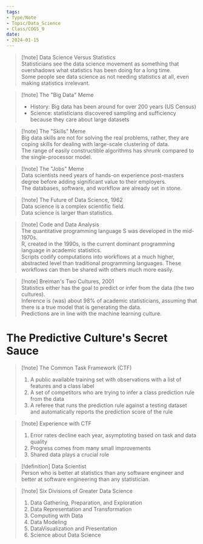 ```yaml
---
tags:
- Type/Note
- Topic/Data_Science
- Class/COGS_9
date:
- 2024-01-15
---
```

> [!note] Data Science Versus Statistics  
> Statisticians see the data science movement as something that overshadows what statistics has been doing for a long time.  
> Some people see data science as not needing statistics at all, even making statistics irrelevant.  

> [!note] The "Big Data" Meme  
> - History: Big data has been around for over 200 years (US Census)  
> - Science: statisticians discovered sampling and sufficiency because they care about large datasets  

> [!note] The "Skills" Meme  
> Big data skills are not for solving the real problems, rather, they are coping skills for dealing with large-scale clustering of data.  
> The range of easily constructible algorithms has shrunk compared to the single-processor model.  

> [!note] The "Jobs" Meme  
> Data scientists need years of hands-on experience post-masters degree before adding significant value to their employers.  
> The databases, software, and workflow are already set in stone.  

> [!note] The Future of Data Science, 1962  
> Data science is a complex scientific field.  
> Data science is larger than statistics.  

> [!note] Code and Data Analysis  
> The quantitative programming language S was developed in the mid-1970s.  
> R, created in the 1990s, is the current dominant programming language in academic statistics.  
> Scripts codify computations into workflows at a much higher, abstracted level than traditional programming languages. These workflows can then be shared with others much more easily.  

> [!note] Breiman's Two Cultures, 2001  
> Statistics either has the goal to predict or infer from the data (the two cultures).  
> Inference is (was) about 98% of academic statisticians, assuming that there is a true model that is generating the data.  
> Predictions are in line with the machine learning culture.  

# The Predictive Culture's Secret Sauce  

> [!note] The Common Task Framework (CTF)  
> 1. A public available training set with observations with a list of features and a class label  
> 2. A set of competitors who are trying to infer a class prediction rule from the data  
> 3. A referee that runs the prediction rule against a testing dataset and automatically reports the prediction score of the rule  

> [!note] Experience with CTF  
> 1. Error rates decline each year, asymptoting based on task and data quality  
> 2. Progress comes from many small improvements  
> 3. Shared data plays a crucial role  

> [!definition] Data Scientist  
> Person who is better at statistics than any software engineer and better at software engineering than any statistician.  

> [!note] Six Divisions of Greater Data Science  
> 1. Data Gathering, Preparation, and Exploration  
> 2. Data Representation and Transformation  
> 3. Computing with Data  
> 4. Data Modeling  
> 5. DataVisualization and Presentation  
> 6. Science about Data Science  
